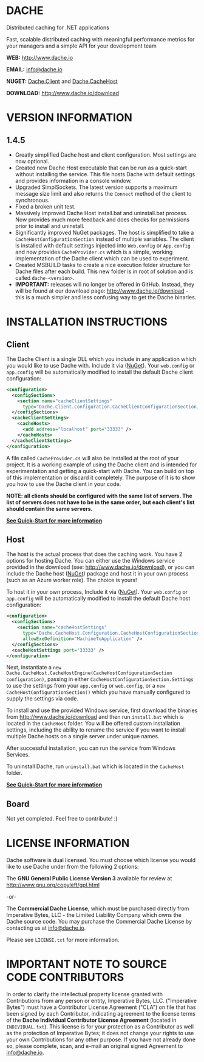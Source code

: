 DACHE
===========


Distributed caching for .NET applications 

Fast, scalable distributed caching with meaningful performance metrics for your managers and a simple API for your development team

**WEB:**   http://www.dache.io

**EMAIL:** [info@dache.io](mailto:info@dache.io)

**NUGET:** [Dache.Client](http://www.nuget.org/packages/Dache.Client) and [Dache.CacheHost](http://www.nuget.org/packages/Dache.CacheHost)

**DOWNLOAD:** http://www.dache.io/download


VERSION INFORMATION
============================================


1.4.5
------------------

- Greatly simplified Dache host and client configuration. Most settings are now optional.
- Created new Dache Host executable that can be run as a quick-start without installing the service. This file hosts Dache with default settings and provides information in a console window.
- Upgraded SimplSockets. The latest version supports a maximum message size limit and also returns the `Connect` method of the client to synchronous.
- Fixed a broken unit test.
- Massively improved Dache Host install.bat and uninstall.bat process. Now provides much more feedback and does checks for permissions prior to install and uninstall.
- Significantly improved NuGet packages. The host is simplified to take a `CacheHostConfigurationSection` instead of multiple variables. The client is installed with default settings injected into `Web.config` or `App.config` and now provides `CacheProvider.cs` which is a simple, working implementation of the Dache client which can be used to experiment.
- Created MSBUILD tasks to create a nice execution folder structure for Dache files after each build. This new folder is in root of solution and is called `dache-<version>`.
- **IMPORTANT:** releases will no longer be offered in GitHub. Instead, they will be found at our download page: http://www.dache.io/download - this is a much simpler and less confusing way to get the Dache binaries.


INSTALLATION INSTRUCTIONS
============================================


Client
--------


The Dache Client is a single DLL which you include in any application which you would like to use Dache with. Include it via ([NuGet](http://www.nuget.org/packages/Dache.Client)). Your `web.config` or `app.config` will be automatically modified to install the default Dache client configuration:

```xml
<configuration>
  <configSections>
    <section name="cacheClientSettings"
      type="Dache.Client.Configuration.CacheClientConfigurationSection, Dache.Client"/>
  </configSections>
  <cacheClientSettings>
    <cacheHosts>
      <add address="localhost" port="33333" />
    </cacheHosts>
  </cacheClientSettings>
</configuration>
```

A file called `CacheProvider.cs` will also be installed at the root of your project. It is a working example of using the Dache client and is intended for experimentation and getting a quick-start with Dache. You can build on top of this implementation or discard it completely. The purpose of it is to show you how to use the Dache client in your code.

**NOTE: all clients should be configured with the same list of servers. The list of servers does not have to be in the same order, but each client's list should contain the same servers.**

[**See Quick-Start for more information**](https://github.com/ironyx/dache/wiki/Quick-Start)

Host
--------


The host is the actual process that does the caching work. You have 2 options for hosting Dache. You can either use the Windows service provided in the download (see: http://www.dache.io/download), or you can include the Dache host ([NuGet](http://www.nuget.org/packages/Dache.CacheHost)) package and host it in your own process (such as an Azure worker role). The choice is yours!

To host it in your own process, Include it via ([NuGet](http://www.nuget.org/packages/Dache.Client)). Your `web.config` or `app.config` will be automatically modified to install the default Dache host configuration:

```xml
<configuration>
  <configSections>
    <section name="cacheHostSettings"
      type="Dache.CacheHost.Configuration.CacheHostConfigurationSection, Dache.CacheHost"
      allowExeDefinition="MachineToApplication" />
  </configSections>
  <cacheHostSettings port="33333" />
</configuration>
```

Next, instantiate a `new Dache.CacheHost.CacheHostEngine(CacheHostConfigurationSection configuration)`, passing in either `CacheHostConfigurationSection.Settings` to use the settings from your `app.config` or `web.config`, or a `new CacheHostConfigurationSection()` which you have manually configured to supply the settings via code.

To install and use the provided Windows service, first download the binaries from http://www.dache.io/download and then run `install.bat` which is located in the `CacheHost` folder. You will be offered custom installation settings, including the ability to rename the service if you want to install multiple Dache hosts on a single server under unique names.

After successful installation, you can run the service from Windows Services.

To uninstall Dache, run `uninstall.bat` which is located in the `CacheHost` folder.

[**See Quick-Start for more information**](https://github.com/ironyx/dache/wiki/Quick-Start)


Board
--------


Not yet completed. Feel free to contribute! :)


LICENSE INFORMATION
============================================


Dache software is dual licensed. You must choose which license you 
would like to use Dache under from the following 2 options:

The **GNU General Public License Version 3** available for review 
at http://www.gnu.org/copyleft/gpl.html

-or-

The **Commercial Dache License**, which must be purchased directly 
from Imperative Bytes, LLC - the Limited Liability Company which 
owns the Dache source code. You may purchase the Commercial Dache 
License by contacting us at [info@dache.io](mailto:info@dache.io).

Please see `LICENSE.txt` for more information.


IMPORTANT NOTE TO SOURCE CODE CONTRIBUTORS
============================================


In order to clarify the intellectual property license granted with Contributions from any person or entity, Imperative Bytes, LLC. 
("Imperative Bytes") must have a Contributor License Agreement ("CLA") on file that has been signed by each Contributor, indicating 
agreement to the license terms of the **Dache Individual Contributor License Agreement** (located in `INDIVIDUAL.txt`). This license 
is for your protection as a Contributor as well as the protection of Imperative Bytes; it does not change your rights to use your own 
Contributions for any other purpose. If you have not already done so, please complete, scan, and e-mail an original signed Agreement 
to [info@dache.io](mailto:info@dache.io).
